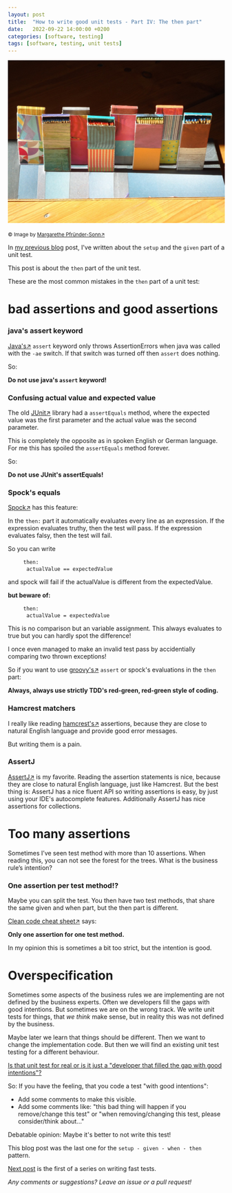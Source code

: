 ```yaml
---
layout: post
title:  "How to write good unit tests - Part IV: The then part"
date:   2022-09-22 14:00:00 +0200
categories: [software, testing]
tags: [software, testing, unit tests]
---
```


![Matchsticks4](/assets/matchsticks4.jpg)

<small>&copy; Image by [Margarethe
Pfründer-Sonn&#8599;](http://www.pfruender-sonn.de/objekte/spiel-mit-verschiedenen-materialien)</small>

In [my previous blog](https://joerg-pfruender.github.io/software/testing/2022/09/09/unittests3.html) post, I've written about the `setup` and the `given` part of a unit test.

This post is about the `then` part of the unit test.

These are the most common mistakes in the `then` part of a unit test:


# bad assertions and good assertions

### java's assert keyword

[Java's&#8599;](https://www.oracle.com/java/) `assert` keyword only throws AssertionErrors when java was called with the `-ae` switch.
If that switch was turned off then `assert` does nothing.

So:

**Do not use java's `assert` keyword!**


### Confusing actual value and expected value

The old [JUnit&#8599;](https://junit.org/junit5/) library had a `assertEquals` method, where the expected value was the first parameter and the actual value was the second parameter.

This is completely the opposite as in spoken English or German language.
For me this has spoiled the `assertEquals` method forever.

So:

**Do not use JUnit's assertEquals!**

### Spock's equals

[Spock&#8599;](https://spockframework.org/spock/docs/1.0/spock_primer.html) has this feature:

In the `then:` part it automatically evaluates every line as an expression.
If the expression evaluates truthy, then the test will pass.
If the expression evaluates falsy, then the test will fail.

So you can write

```
     then:
      actualValue == expectedValue
```

and spock will fail if the actualValue is different from the expectedValue.

**but beware of:**

```
     then:
      actualValue = expectedValue
```

This is no comparison but an variable assignment. This always evaluates to true but you can hardly spot the difference!

I once even managed to make an invalid test pass by accidentially comparing two thrown exceptions!

So if you want to use [groovy's&#8599;](https://groovy-lang.org/) `assert` or spock's evaluations in the `then` part:

**Always, always use strictly TDD's red-green, red-green style of coding.**

### Hamcrest matchers

I really like reading [hamcrest's&#8599;](https://hamcrest.org/) assertions, because they are close to natural English language and provide good error messages.

But writing them is a pain.

### AssertJ

[AssertJ&#8599;](https://assertj.github.io/doc/) is my favorite. Reading the assertion statements is nice, because they are close to natural English language, just like Hamcrest.
But the best thing is: AssertJ has a nice fluent API so writing assertions is easy, by just using your IDE's autocomplete features. Additionally AssertJ has nice assertions for collections.

# Too many assertions

Sometimes I’ve seen test method with more than 10 assertions. When
reading this, you can not see the forest for the trees. What is the
business rule’s intention?

### One assertion per test method!?

Maybe you can split the test. You then have two test methods, that share
the same given and when part, but the then part is different.


[Clean code cheat sheet&#8599;](https://www.planetgeek.ch/wp-content/uploads/2014/11/Clean-Code-V2.4.pdf) says: 

**Only one assertion for one test method.**

In my opinion this is sometimes a bit too strict, but the intention is good.

# Overspecification

Sometimes some aspects of the business rules we are implementing are not defined by the business experts. Often we developers fill the gaps with good intentions.
But sometimes we are on the wrong track. We write unit tests for things, that *we think* make sense, but in reality this was not defined by the business.

Maybe later we learn that things should be different. Then we want to change the implementation code. But then we will find an existing unit test testing for a different behaviour.

[Is that unit test for real or is it just a "developer that filled the gap with good intentions"?](https://joerg-pfruender.github.io/software/testing/2022/08/21/unittests0.html)

So:
If you have the feeling, that you code a test "with good intentions":
* Add some comments to make this visible.
* Add some comments like: "this bad thing will happen if you remove/change this test" or "when removing/changing this test, please consider/think about..."

Debatable opinion: Maybe it's better to not write this test!

 
This blog post was the last one for the `setup - given - when - then` pattern.

[Next post](https://joerg-pfruender.github.io/software/testing/2022/10/22/fasttests0.html) is the first of a series on writing fast tests. 


*Any comments or suggestions? Leave an issue or a pull request!*
